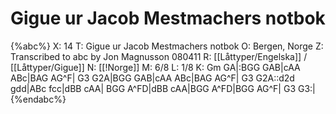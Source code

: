 # Gigue ur Jacob Mestmachers notbok

{%abc%}
X: 14
T: Gigue ur Jacob Mestmachers notbok
O: Bergen, Norge
Z: Transcribed to abc by Jon Magnusson 080411
R: [[Låttyper/Engelska]] / [[Låttyper/Gigue]]
N: [[!Norge]]
M: 6/8
L: 1/8
K: Gm
GA|:BGG GAB|cAA ABc|BAG AG^F|
G3 G2A|BGG GAB|cAA ABc|BAG AG^F|
G3 G2A::d2d gdd|ABc fcc|dBB cAA|
BGG A^FD|dBB cAA|BGG A^FD|BGG AG^F|
G3 G3:|
{%endabc%}

